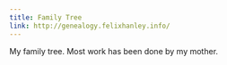 ```yaml
---
title: Family Tree
link: http://genealogy.felixhanley.info/
---
```


My family tree. Most work has been done by my mother.
